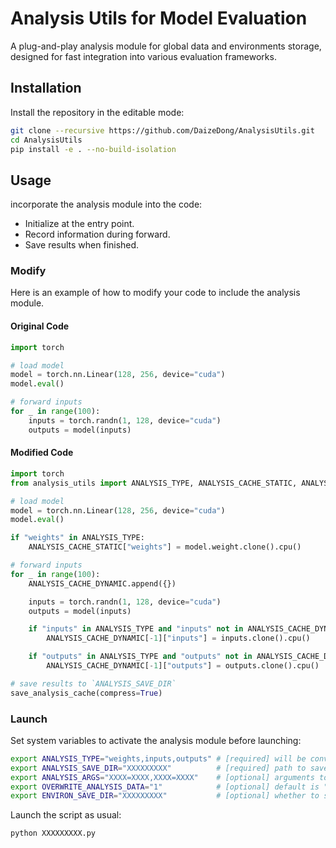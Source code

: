 # Analysis Utils for Model Evaluation

A plug-and-play analysis module for global data and environments storage, designed for fast integration into various evaluation frameworks.

## Installation

Install the repository in the editable mode:

```bash
git clone --recursive https://github.com/DaizeDong/AnalysisUtils.git
cd AnalysisUtils
pip install -e . --no-build-isolation
```

## Usage

incorporate the analysis module into the code:

- Initialize at the entry point.
- Record information during forward.
- Save results when finished.

### Modify

Here is an example of how to modify your code to include the analysis module.

#### Original Code

```python
import torch

# load model
model = torch.nn.Linear(128, 256, device="cuda")
model.eval()

# forward inputs
for _ in range(100):
    inputs = torch.randn(1, 128, device="cuda")
    outputs = model(inputs)
```

#### Modified Code

```python
import torch
from analysis_utils import ANALYSIS_TYPE, ANALYSIS_CACHE_STATIC, ANALYSIS_CACHE_DYNAMIC, save_analysis_cache

# load model
model = torch.nn.Linear(128, 256, device="cuda")
model.eval()

if "weights" in ANALYSIS_TYPE:
    ANALYSIS_CACHE_STATIC["weights"] = model.weight.clone().cpu()

# forward inputs
for _ in range(100):
    ANALYSIS_CACHE_DYNAMIC.append({})

    inputs = torch.randn(1, 128, device="cuda")
    outputs = model(inputs)

    if "inputs" in ANALYSIS_TYPE and "inputs" not in ANALYSIS_CACHE_DYNAMIC[-1]:
        ANALYSIS_CACHE_DYNAMIC[-1]["inputs"] = inputs.clone().cpu()

    if "outputs" in ANALYSIS_TYPE and "outputs" not in ANALYSIS_CACHE_DYNAMIC[-1]:
        ANALYSIS_CACHE_DYNAMIC[-1]["outputs"] = outputs.clone().cpu()

# save results to `ANALYSIS_SAVE_DIR`
save_analysis_cache(compress=True)
```

### Launch

Set system variables to activate the analysis module before launching:

```bash
export ANALYSIS_TYPE="weights,inputs,outputs" # [required] will be converted into a str list if not empty (the analysis is enabled as long as the name `ANALYSIS_TYPE` is defined)
export ANALYSIS_SAVE_DIR="XXXXXXXXX"          # [required] path to save the analysis results
export ANALYSIS_ARGS="XXXX=XXXX,XXXX=XXXX"    # [optional] arguments to be passed to the analysis module (separate with ",")
export OVERWRITE_ANALYSIS_DATA="1"            # [optional] default is "0" (not overwrite)
export ENVIRON_SAVE_DIR="XXXXXXXXX"           # [optional] whether to save the system environs for debugging
```

Launch the script as usual:

```bash
python XXXXXXXXX.py
```
